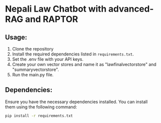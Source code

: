 # Nepali Law Chatbot with advanced-RAG and RAPTOR

## Usage:

1. Clone the repository
2. Install the required dependencies listed in `requirements.txt`.
3. Set the .env file with your API keys.
4. Create your own vector stores and name it as "lawfinalvectorstore" and "summaryvectorstore".
4. Run the main.py file.

## Dependencies:

Ensure you have the necessary dependencies installed. You can install them using the following command:

```bash
pip install -r requirements.txt
